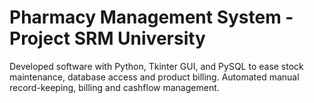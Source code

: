 # Pharmacy Management System - Project SRM University
Developed software with Python, Tkinter GUI, and PySQL to ease stock maintenance, database access and product billing. Automated manual record-keeping, billing and cashflow management.

